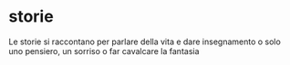 # storie
Le storie si raccontano per parlare della vita e dare insegnamento o solo uno pensiero, un sorriso o far cavalcare la fantasia
